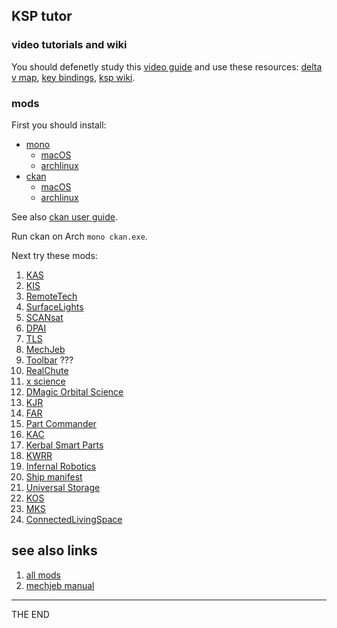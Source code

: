 ## KSP tutor

### video tutorials and wiki

You should defenetly study this [video guide][001] and use these resources:
[delta v map][002], [key bindings][003], [ksp wiki][005].

### mods

First you should install:
* [mono][006]
    - [macOS](https://formulae.brew.sh/formula/mono#default)
    - [archlinux](https://wiki.archlinux.org/title/Mono)
* [ckan][004]
    - [macOS](https://formulae.brew.sh/cask/ckan#default)
    - [archlinux](https://github.com/KSP-CKAN/CKAN/releases)

See also [ckan user guide][007].

Run ckan on Arch `mono ckan.exe`.

Next try these mods:
1. [KAS](https://github.com/ihsoft/KAS)
2. [KIS](https://github.com/ihsoft/KIS)
3. [RemoteTech](https://github.com/RemoteTechnologiesGroup/RemoteTech)
4. [SurfaceLights](https://github.com/ihsoft/SurfaceLights)
5. [SCANsat](https://github.com/S-C-A-N/SCANsat)
6. [DPAI](https://github.com/bfishman/Docking-Port-Alignment-Indicator)
7. [TLS](https://github.com/KSP-RO/TacLifeSupport)
8. [MechJeb](https://github.com/MuMech/MechJeb2)
9. [Toolbar](https://github.com/linuxgurugamer/ksp_toolbar) ???
10. [RealChute](https://github.com/ChrisViral/RealChute)
11. [x science](https://github.com/Flupster/KSP-X-Science)
12. [DMagic Orbital Science](https://github.com/DMagic1/Orbital-Science)
13. [KJR](https://github.com/KSP-RO/Kerbal-Joint-Reinforcement-Continued)
14. [FAR](https://github.com/dkavolis/Ferram-Aerospace-Research)
15. [Part Commander](https://github.com/linuxgurugamer/PartCommander)
16. [KAC](https://triggerau.github.io/KerbalAlarmClock/)
17. [Kerbal Smart Parts](https://github.com/linuxgurugamer/KerbalSmartParts)
18. [KWRR](https://github.com/linuxgurugamer/KWRocketryRedux)
19. [Infernal Robotics](https://forum.kerbalspaceprogram.com/index.php?/topic/184787-infernal-robotics-next/)
20. [Ship manifest](https://github.com/PapaJoesSoup/ShipManifest)
21. [Universal Storage](https://forum.kerbalspaceprogram.com/index.php?/topic/177385-universal-storage-ii-131-and-145-170/)
22. [KOS](https://github.com/KSP-KOS/KOS)
23. [MKS](https://github.com/BobPalmer/MKS)
24. [ConnectedLivingSpace](https://github.com/codepoetpbowden/ConnectedLivingSpace)

## see also links
1. [all mods](https://wiki.kerbalspaceprogram.com/wiki/List_of_mods)
2. [mechjeb manual](https://github.com/MuMech/MechJeb2/wiki)

---

THE END


[001]: https://www.youtube.com/playlist?list=PLI88YcId4RNkb9pnOUtaup1Kf7ElhIGp2 "my favorite KSP guide"
[002]: https://wiki.kerbalspaceprogram.com/wiki/Cheat_Sheet "delta v map"
[003]: https://wiki.kerbalspaceprogram.com/wiki/Key_bindings "key bindings"
[004]: https://github.com/KSP-CKAN/CKAN "CKAN"
[005]: https://wiki.kerbalspaceprogram.com/wiki/Main_Page "ksp wiki"
[006]: https://www.mono-project.com/ "mono"
[007]: https://github.com/KSP-CKAN/CKAN/wiki/User-guide "CKAN user guide"
